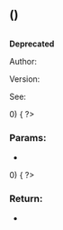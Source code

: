 <? docfiles.forEach(function(doc) { ?>

<!-- Start <?= doc.filename ?> -->

<? doc.javadoc.forEach(function(comment) { ?>
<? if (!comment.ignore) { ?>
<? if (comment.name) { ?>
<? if (comment.isMethod || comment.isFunction) { ?>
## <?= comment.name ?>(<?= comment.paramStr ?>)
<? } else { ?>
## <?= comment.name ?>
<? } ?>
<? } ?>

<?= comment.description ?>

<? if (comment.deprecated) { ?>
**Deprecated**
<? } ?>

<? if (comment.author) { ?>
Author: <?- comment.author ?>
<? } ?>

<? if (comment.version) { ?>
Version: <?= comment.version ?>
<? } ?>

<? if (comment.see) { ?>
See: <?= comment.see ?>
<? } ?>

<? if (comment.paramTags.length > 0) { ?>
### Params:
<? comment.paramTags.forEach(function(paramTag) { ?>
* **<?= paramTag.joinedTypes ?>** *<?= paramTag.name ?>* <?= paramTag.description ?><? }) ?>
<? } ?>

<? if (comment.returnTags.length > 0) { ?>
### Return:
<? comment.returnTags.forEach(function(returnTag) { ?>
* **<?= returnTag.joinedTypes ?>** <?= returnTag.description ?>
<? }) ?>
<? } ?>
<? } ?>
<? }) ?>

<!-- End <?= doc.filename ?> -->

<? }) ?>